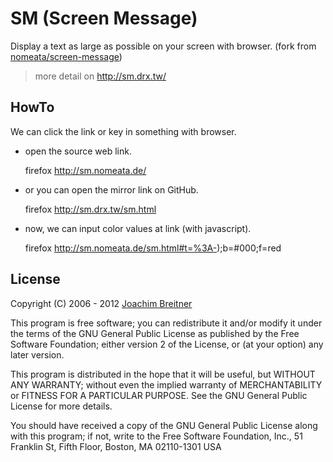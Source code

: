 # SM (Screen Message)

Display a text as large as possible on your screen with browser. (fork from [nomeata/screen-message](https://github.com/nomeata/screen-message))

> more detail on http://sm.drx.tw/

## HowTo

We can click the link or key in something with browser.

- open the source web link.

    firefox http://sm.nomeata.de/

- or you can open the mirror link on GitHub.
    
    firefox http://sm.drx.tw/sm.html

- now, we can input color values at link (with javascript).
    
    firefox http://sm.nomeata.de/sm.html#t=%3A-);b=#000;f=red
    
## License

Copyright (C) 2006 - 2012 [Joachim Breitner](http://www.joachim-breitner.de/blog/)

This program is free software; you can redistribute it and/or modify it under the terms of the GNU General Public License as published by the Free Software Foundation; either version 2 of the License, or (at your option) any later version.

This program is distributed in the hope that it will be useful, but WITHOUT ANY WARRANTY; without even the implied warranty of MERCHANTABILITY or FITNESS FOR A PARTICULAR PURPOSE. See the GNU General Public License for more details.

You should have received a copy of the GNU General Public License along with this program; if not, write to the Free Software Foundation, Inc., 51 Franklin St, Fifth Floor, Boston, MA 02110-1301 USA

